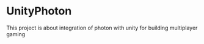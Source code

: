 # UnityPhoton
This project is about integration of photon with unity for building multiplayer gaming
